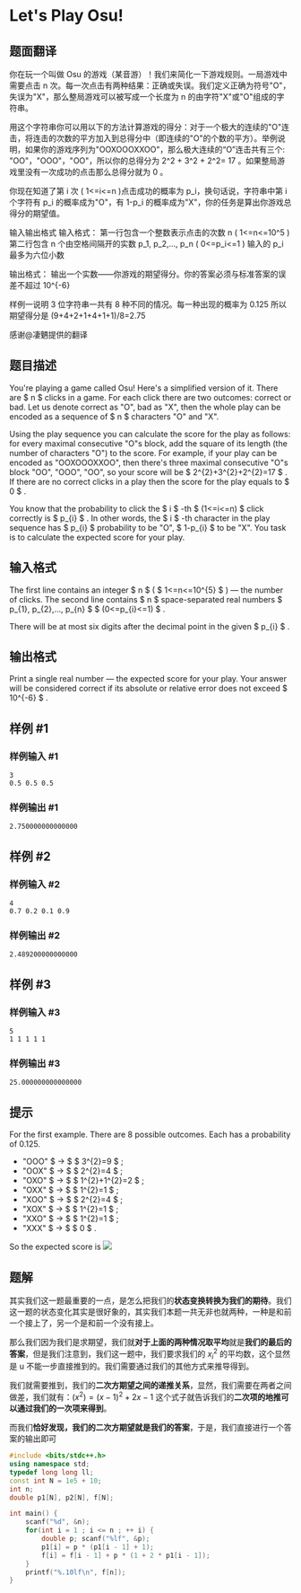 # Let's Play Osu!

## 题面翻译

你在玩一个叫做 Osu 的游戏（某音游）！我们来简化一下游戏规则。一局游戏中需要点击 n 次。每一次点击有两种结果：正确或失误。我们定义正确为符号"O"，失误为"X"，那么整局游戏可以被写成一个长度为 n 的由字符"X"或"O"组成的字符串。

用这个字符串你可以用以下的方法计算游戏的得分：对于一个极大的连续的"O"连击，将连击的次数的平方加入到总得分中（即连续的"O"的个数的平方）。举例说明，如果你的游戏序列为"OOXOOOXXOO"，那么极大连续的“O”连击共有三个: "OO"，"OOO"，"OO"，所以你的总得分为 2^2 + 3^2 + 2^2= 17 。如果整局游戏里没有一次成功的点击那么总得分就为 0 。

你现在知道了第 i 次 ( 1<=i<=n )点击成功的概率为 p_i，换句话说，字符串中第 i 个字符有 p_i 的概率成为"O"，有 1-p_i 的概率成为"X"，你的任务是算出你游戏总得分的期望值。

输入输出格式
输入格式：
第一行包含一个整数表示点击的次数 n ( 1<=n<=10^5 ) 第二行包含 n 个由空格间隔开的实数 p_1, p_2,..., p_n  ( 0<=p_i<=1 )
输入的 p_i 最多为六位小数

输出格式：
输出一个实数——你游戏的期望得分。你的答案必须与标准答案的误差不超过 10^{-6}

样例一说明
3 位字符串一共有 8 种不同的情况。每一种出现的概率为 0.125
所以期望得分是 (9+4+2+1+4+1+1)/8=2.75

感谢@凄魉提供的翻译

## 题目描述

You're playing a game called Osu! Here's a simplified version of it. There are $ n $ clicks in a game. For each click there are two outcomes: correct or bad. Let us denote correct as "O", bad as "X", then the whole play can be encoded as a sequence of $ n $ characters "O" and "X".

Using the play sequence you can calculate the score for the play as follows: for every maximal consecutive "O"s block, add the square of its length (the number of characters "O") to the score. For example, if your play can be encoded as "OOXOOOXXOO", then there's three maximal consecutive "O"s block "OO", "OOO", "OO", so your score will be $ 2^{2}+3^{2}+2^{2}=17 $ . If there are no correct clicks in a play then the score for the play equals to $ 0 $ .

You know that the probability to click the $ i $ -th $ (1<=i<=n) $ click correctly is $ p_{i} $ . In other words, the $ i $ -th character in the play sequence has $ p_{i} $ probability to be "O", $ 1-p_{i} $ to be "X". You task is to calculate the expected score for your play.

## 输入格式

The first line contains an integer $ n $ ( $ 1<=n<=10^{5} $ ) — the number of clicks. The second line contains $ n $ space-separated real numbers $ p_{1}, p_{2},..., p_{n} $ $ (0<=p_{i}<=1) $ .

There will be at most six digits after the decimal point in the given $ p_{i} $ .

## 输出格式

Print a single real number — the expected score for your play. Your answer will be considered correct if its absolute or relative error does not exceed $ 10^{-6} $ .

## 样例 #1

### 样例输入 #1

```
3
0.5 0.5 0.5
```

### 样例输出 #1

```
2.750000000000000
```

## 样例 #2

### 样例输入 #2

```
4
0.7 0.2 0.1 0.9
```

### 样例输出 #2

```
2.489200000000000
```

## 样例 #3

### 样例输入 #3

```
5
1 1 1 1 1
```

### 样例输出 #3

```
25.000000000000000
```

## 提示

For the first example. There are 8 possible outcomes. Each has a probability of 0.125.

- "OOO" $ → $ $ 3^{2}=9 $ ;
- "OOX" $ → $ $ 2^{2}=4 $ ;
- "OXO" $ → $ $ 1^{2}+1^{2}=2 $ ;
- "OXX" $ → $ $ 1^{2}=1 $ ;
- "XOO" $ → $ $ 2^{2}=4 $ ;
- "XOX" $ → $ $ 1^{2}=1 $ ;
- "XXO" $ → $ $ 1^{2}=1 $ ;
- "XXX" $ → $ $ 0 $ .

So the expected score is ![](https://cdn.luogu.com.cn/upload/vjudge_pic/CF235B/429494dd4621ffc251be5afa17bcee704d7359f4.png)

## 题解
其实我们这一题最重要的一点，是怎么把我们的**状态变换转换为我们的期待**。我们这一题的状态变化其实是很好象的，其实我们本题一共无非也就两种，一种是和前一个接上了，另一个是和前一个没有接上。

那么我们因为我们是求期望，我们就**对于上面的两种情况取平均**就是**我们的最后的答案**，但是我们注意到，我们这一题中，我们要求我们的 $x_{i}^2$ 的平均数，这个显然是 u 不能一步直接推到的。我们需要通过我们的其他方式来推导得到。

我们就需要推到，我们的**二次方期望之间的递推关系**，显然，我们需要在两者之间做差，我们就有：$(x^2)=(x-1)^2+2x-1$ 这个式子就告诉我们的**二次项的地推可以通过我们的一次项来得到**。

而我们**恰好发现，我们的二次方期望就是我们的答案**，于是，我们直接进行一个答案的输出即可

```cpp
#include <bits/stdc++.h>
using namespace std;
typedef long long ll;
const int N = 1e5 + 10;
int n;
double p1[N], p2[N], f[N];

int main() {
	scanf("%d", &n);
	for(int i = 1 ; i <= n ; ++ i) {
		double p; scanf("%lf", &p);
		p1[i] = p * (p1[i - 1] + 1);
		f[i] = f[i - 1] + p * (1 + 2 * p1[i - 1]);
	}
	printf("%.10lf\n", f[n]);
}
```